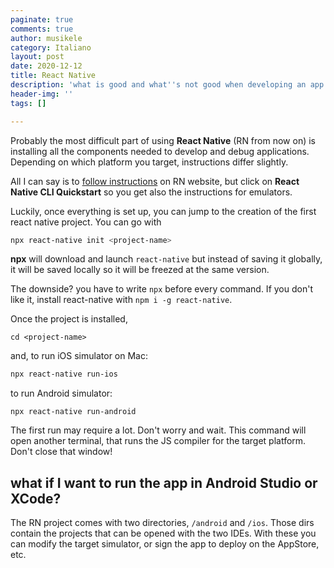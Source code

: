```yaml
---
paginate: true
comments: true
author: musikele
category: Italiano
layout: post
date: 2020-12-12
title: React Native
description: 'what is good and what''s not good when developing an app in React Native? '
header-img: ''
tags: []

---
```

Probably the most difficult part of using **React Native** (RN from now on) is installing all the components needed to develop and debug applications. Depending on which platform you target, instructions differ slightly. 

All I can say is to [follow instructions](https://reactnative.dev/docs/environment-setup) on RN website, but click on **React Native CLI Quickstart** so you get also the instructions for emulators. 

Luckily, once everything is set up, you can jump to the creation of the first react native project. You can go with 

```bash
npx react-native init <project-name>
```

**npx** will download and launch `react-native` but instead of saving it globally, it will be saved locally so it will be freezed at the same version. 

The downside? you have to write `npx` before every command. If you don't like it, install react-native with `npm i -g react-native`. 

Once the project is installed, 

```console
cd <project-name>
```

and, to run iOS simulator on Mac:

```bash
npx react-native run-ios 
```

to run Android simulator: 

```console
npx react-native run-android
```

The first run may require a lot. Don't worry and wait. This command will open another terminal, that runs the JS compiler for the target platform. Don't close that window! 

## what if I want to run the app in Android Studio or XCode? 

The RN project comes with two directories, `/android` and `/ios`. Those dirs contain the projects that can be opened with the two IDEs. With these you can modify the target simulator, or sign the app to deploy on the AppStore, etc. 